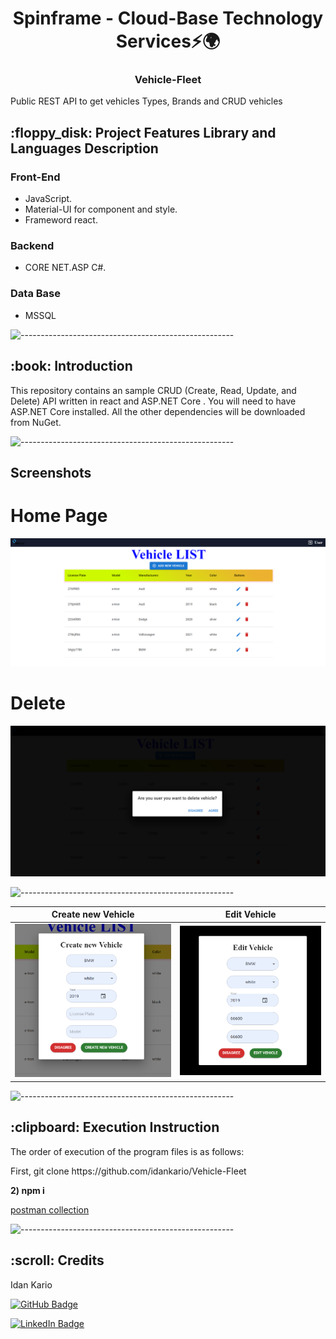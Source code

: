 <h1 align="center"> Spinframe - Cloud-Base Technology Services⚡🌍 </h1>
<h3 align="center"> Vehicle-Fleet </h3>
<p>Public REST API to get vehicles Types, Brands and CRUD vehicles</p>
<h2> :floppy_disk: Project Features Library and Languages Description</h2>

### Front-End
* JavaScript.
* Material-UI for component and style.
* Frameword react.

### Backend
*  CORE NET.ASP C#.

### Data Base
*  MSSQL

![-----------------------------------------------------](https://raw.githubusercontent.com/andreasbm/readme/master/assets/lines/rainbow.png)

<h2> :book: Introduction</h2>

<p>
This repository contains an sample CRUD (Create, Read, Update, and Delete) API written in react and ASP.NET Core . You will need to have ASP.NET Core installed. All the other dependencies will be downloaded from NuGet. 
</p>

![-----------------------------------------------------](https://raw.githubusercontent.com/andreasbm/readme/master/assets/lines/rainbow.png)

## Screenshots

Home Page  
======
![Home Page](../screen/homepage.PNG)

Delete   
======
![Delete Page](../screen/delete.PNG)  

![-----------------------------------------------------](https://raw.githubusercontent.com/andreasbm/readme/master/assets/lines/rainbow.png)

Create new Vehicle  |  Edit Vehicle
:------------------------:|:-------------------------:
![Create new Vehicle](../screen/create.PNG)  |  ![Edit Vehicle](../screen/edit.PNG) 

![-----------------------------------------------------](https://raw.githubusercontent.com/andreasbm/readme/master/assets/lines/rainbow.png)

<h2> :clipboard: Execution Instruction</h2>
<p>The order of execution of the program files is as follows:</p>
<p>First, git clone https://github.com/idankario/Vehicle-Fleet
</p>
<p><b>2) npm i</b></p>

<a href="https://documenter.getpostman.com/view/17930872/2s7Ytaequr">postman collection</a>



![-----------------------------------------------------](https://raw.githubusercontent.com/andreasbm/readme/master/assets/lines/rainbow.png)

<!-- CREDITS -->
<h2 id="credits"> :scroll: Credits</h2>

Idan Kario 

[![GitHub Badge](https://img.shields.io/badge/GitHub-100000?style=for-the-badge&logo=github&logoColor=white)](https://github.com/idankario)

[![LinkedIn Badge](https://img.shields.io/badge/LinkedIn-0077B5?style=for-the-badge&logo=linkedin&logoColor=white)](https://www.linkedin.com/in/idan-kario/)